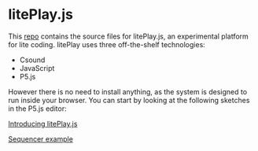 litePlay.js
======


This [repo](https://github.com/vlazzarini/litePlay.js) contains the source files for litePlay.js, an experimental platform for lite coding. litePlay uses three off-the-shelf technologies:

- Csound
- JavaScript
- P5.js

However there is no need to install anything, as the system is designed to run inside your browser. You can start by looking at the following sketches in the P5.js editor:

[Introducing litePlay.js](https://editor.p5js.org/vlazzarini/sketches/gSpXKc2sX)

[Sequencer example](https://editor.p5js.org/vlazzarini/sketches/c4PhzF39r)
